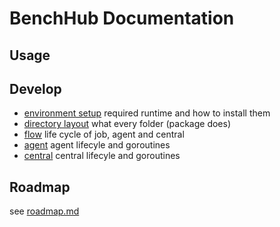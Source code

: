 # BenchHub Documentation

## Usage

## Develop

- [environment setup](dev-env.md) required runtime and how to install them
- [directory layout](directory.md) what every folder (package does)
- [flow](flow.md) life cycle of job, agent and central
- [agent](agent.md) agent lifecyle and goroutines
- [central](central.md) central lifecyle and goroutines

## Roadmap

see [roadmap.md](roadmap.md)